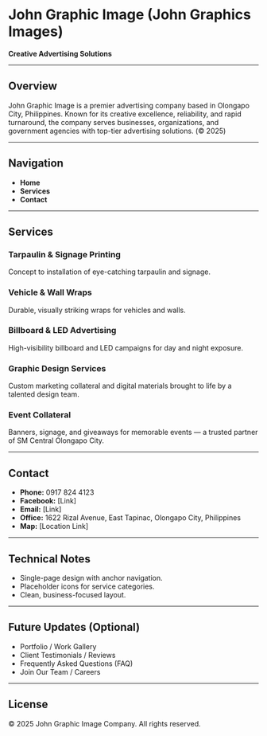# John Graphic Image (John Graphics Images)

**Creative Advertising Solutions**

---

## Overview
John Graphic Image is a premier advertising company based in Olongapo City, Philippines. Known for its creative excellence, reliability, and rapid turnaround, the company serves businesses, organizations, and government agencies with top-tier advertising solutions. (© 2025)

---

## Navigation
- **Home**
- **Services**
- **Contact**

---

## Services
### Tarpaulin & Signage Printing
Concept to installation of eye-catching tarpaulin and signage.

### Vehicle & Wall Wraps
Durable, visually striking wraps for vehicles and walls.

### Billboard & LED Advertising
High-visibility billboard and LED campaigns for day and night exposure.

### Graphic Design Services
Custom marketing collateral and digital materials brought to life by a talented design team.

### Event Collateral
Banners, signage, and giveaways for memorable events — a trusted partner of SM Central Olongapo City.

---

## Contact
- **Phone:** 0917 824 4123  
- **Facebook:** [Link]  
- **Email:** [Link]  
- **Office:** 1622 Rizal Avenue, East Tapinac, Olongapo City, Philippines  
- **Map:** [Location Link]

---

## Technical Notes
- Single-page design with anchor navigation.
- Placeholder icons for service categories.
- Clean, business-focused layout.

---

## Future Updates (Optional)
- Portfolio / Work Gallery  
- Client Testimonials / Reviews  
- Frequently Asked Questions (FAQ)  
- Join Our Team / Careers

---

## License
© 2025 John Graphic Image Company. All rights reserved.
